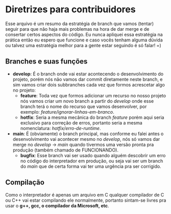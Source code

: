 # Diretrizes para contribuidores

Esse arquivo é um resumo da estratégia de branch que vamos (tentar) seguir para que não haja mais problemas na hora de dar merge e de consertar certos aspectos do código. Eu nunca apliquei essa estratégia na prática então eu espero que funcione e caso vocês tenham alguma dúvida ou talvez uma estratégia melhor para a gente estar seguindo é só falar! =)

## Branches e suas funções

- **develop**: É o branch onde vai estar acontecendo o desenvolvimento do projeto, porém nós não vamos dar commit diretamente neste branch, e sim vamos criar dois subbranches cada vez que formos acrescetar algo no projeto:
	- **feature**: Toda vez que formos adicionar um recurso no nosso projeto nós vamos criar um novo branch a partir do _develop_ onde esse
 branch terá o nome do recurso que vamos desenvolver, por exemplo: _feature/ignorar-linhas-em-branco_.
	- **hotfix**: Seria a mesma mecânica do branch _feature_ porém aqui seria exclusivo para correção de erros, portanto seria a mesma nomenclatura: _hotfix/erro-de-runtime_. 
- **main**: É (obviamente) o branch principal, mas conforme eu falei antes o desenvolvimento vai acontecer mesmo no _develop_, nós só vamos dar merge no _develop_ -> _main_ quando tivermos uma versão pronta pra produção (também chamado de FUNCIONANDO).
	- **bugfix**: Esse branch vai ser usado quando alguém descobrir um erro no código do interpretador em produção, ou seja vai ser um branch do _main_ que de certa forma vai ter uma urgência pra ser corrigido. 

## Compilação

Como o interpretador é apenas um arquivo em C qualquer compilador de C ou C++ vai estar compilando ele normalmente, portanto sintam-se livres pra usar o **g++, gcc, o compilador da Microsoft, etc**.